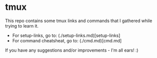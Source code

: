 # tmux 

This repo contains some tmux links and commands that I gathered while trying to learn it.

* For setup-links, go to: (./setup-links.md)[setup-links]
* For command cheatsheat, go to: (./cmd.md)[cmd.md]

If you have any suggestions and/or improvements - I'm all ears! :)
